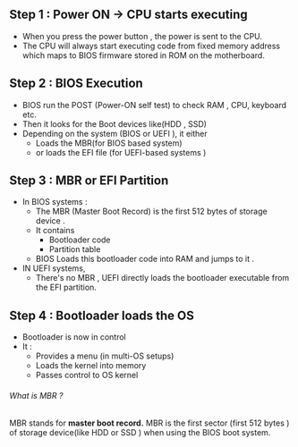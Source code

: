 

## Step 1 : Power ON -> CPU starts executing 

* When you press the power button , the power is sent to the CPU. 
* The CPU will always start executing code from fixed memory address which maps to BIOS firmware stored in ROM on the motherboard. 



## Step 2 : BIOS Execution 

* BIOS run the POST (Power-ON self test) to check RAM , CPU, keyboard etc. 
* Then it looks for the Boot devices like(HDD , SSD)
* Depending on the system (BIOS or UEFI ), it either 
	* Loads the MBR(for BIOS based system)
	* or loads the EFI file (for UEFI-based systems )


## Step 3 : MBR or EFI Partition 


* In BIOS systems : 
	* The MBR (Master Boot Record) is the first 512 bytes of storage device . 
	* It contains 
		* Bootloader code 
		* Partition table 
	* BIOS Loads this bootloader code into RAM and jumps to it . 
* IN UEFI systems, 
	* There's no MBR , UEFI directly loads the bootloader executable from the EFI partition. 

## Step 4 : Bootloader loads the OS

* Bootloader is now in control 
*  It : 
	* Provides a menu (in multi-OS setups)
	* Loads the kernel into memory 
	* Passes control to OS kernel 





###### What is MBR ?

MBR stands for **master boot record.** 
MBR is the first sector (first 512 bytes ) of storage device(like HDD or SSD ) when using the BIOS boot system. 